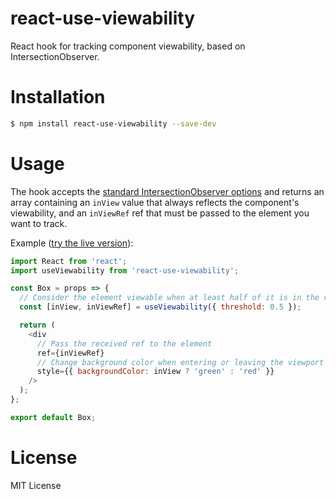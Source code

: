 # react-use-viewability
React hook for tracking component viewability, based on IntersectionObserver.

# Installation

```sh
$ npm install react-use-viewability --save-dev
```

# Usage

The hook accepts the [standard IntersectionObserver options](https://developer.mozilla.org/en-US/docs/Web/API/Intersection_Observer_API#Creating_an_intersection_observer) and returns an array containing an `inView` value that always reflects the component's viewability, and an `inViewRef` ref that must be passed to the element you want to track.

Example ([try the live version](https://codesandbox.io/s/great-jones-vywwvm5rn3)):

```js
import React from 'react';
import useViewability from 'react-use-viewability';

const Box = props => {
  // Consider the element viewable when at least half of it is in the viewport
  const [inView, inViewRef] = useViewability({ threshold: 0.5 });

  return (
    <div
      // Pass the received ref to the element
      ref={inViewRef}
      // Change background color when entering or leaving the viewport
      style={{ backgroundColor: inView ? 'green' : 'red' }}
    />
  );
};

export default Box;
```

# License

MIT License
